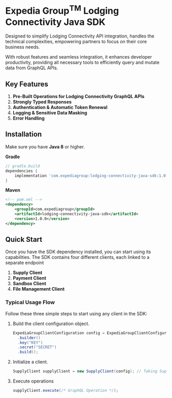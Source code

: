 # Expedia Group<sup>TM</sup> Lodging Connectivity Java SDK

Designed to simplify Lodging Connectivity API integration, handles the technical complexities, empowering partners to
focus on their core business needs.

With robust features and seamless integration, it enhances developer productivity, providing all necessary tools to efficiently query and mutate data from GraphQL APIs.

## Key Features
1. **Pre-Built Operations for Lodging Connectivity GraphQL APIs**
2. **Strongly Typed Responses**
3. **Authentication & Automatic Token Renewal**
4. **Logging & Sensitive Data Masking**
5. **Error Handling**

## Installation
Make sure you have **Java 8** or higher.

**Gradle**
```groovy
// gradle.build
dependencies {
    implementation 'com.expediagroup:lodging-connectivity-java-sdk:1.0.0'
}
```

**Maven**
```xml
<!-- pom.xml -->
<dependency>
    <groupId>com.expediagroup</groupId>
    <artifactId>lodging-connectivity-java-sdk</artifactId>
    <version>1.0.0</version>
</dependency>
```

## Quick Start
Once you have the SDK dependency installed, you can start using its capabilities. The SDK contains four different clients, each linked to a separate endpoint

1. **Supply Client**
2. **Payment Client**
3. **Sandbox  Client**
4. **File Management Client**

### Typical Usage Flow
Follow these three simple steps to start using any client in the SDK:

1. Build the client configuration object.

   ```java
   ExpediaGroupClientConfiguration config = ExpediaGroupClientConfiguration
     .builder()
     .key("KEY")
     .secret("SECRET")
     .build();
   ```

2. Initialize a client.
   ```java
   SupplyClient supplyClient = new SupplyClient(config); // Taking SupplyClient as an example
   ```
3. Execute operations
   ```java
   supplyClient.execute(/* GraphQL Operation */);
   ```
